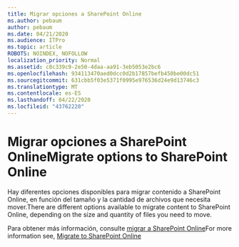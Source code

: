 ```yaml
---
title: Migrar opciones a SharePoint Online
ms.author: pebaum
author: pebaum
ms.date: 04/21/2020
ms.audience: ITPro
ms.topic: article
ROBOTS: NOINDEX, NOFOLLOW
localization_priority: Normal
ms.assetid: c8c339c9-2e50-4daa-aa91-3eb5053e2bc6
ms.openlocfilehash: 934113470aed0dcc0d2b17857befb450be00dc51
ms.sourcegitcommit: 631cbb5f03e5371f0995e976536d24e9d13746c3
ms.translationtype: MT
ms.contentlocale: es-ES
ms.lasthandoff: 04/22/2020
ms.locfileid: "43762220"
---
```

# <a name="migrate-options-to-sharepoint-online"></a><span data-ttu-id="a293a-102">Migrar opciones a SharePoint Online</span><span class="sxs-lookup"><span data-stu-id="a293a-102">Migrate options to SharePoint Online</span></span>

<span data-ttu-id="a293a-103">Hay diferentes opciones disponibles para migrar contenido a SharePoint Online, en función del tamaño y la cantidad de archivos que necesita mover.</span><span class="sxs-lookup"><span data-stu-id="a293a-103">There are different options available to migrate content to SharePoint Online, depending on the size and quantity of files you need to move.</span></span>
  
<span data-ttu-id="a293a-104">Para obtener más información, consulte [migrar a SharePoint Online](https://go.microsoft.com/fwlink/?linkid-2022029)</span><span class="sxs-lookup"><span data-stu-id="a293a-104">For more information see, [Migrate to SharePoint Online](https://go.microsoft.com/fwlink/?linkid-2022029)</span></span>
  

